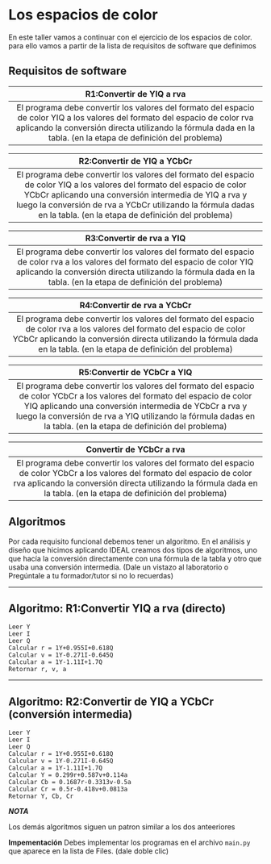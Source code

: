 # Los espacios de color
En este taller vamos a continuar con el ejercicio de los espacios de color. para ello vamos a partir de la lista de requisitos de software que definimos

## Requisitos de software

 |R1:Convertir de YIQ a rva |
 | :-------------: |
|El programa debe convertir los valores del formato del espacio de color YIQ a los valores del formato del espacio de color rva aplicando la conversión directa utilizando la fórmula dada en la tabla. (en la etapa de definición del problema)|

|R2:Convertir de YIQ a YCbCr|
| :-------------: |
|El programa debe convertir los valores del formato del espacio de color YIQ a los valores del formato del espacio de color YCbCr aplicando una conversión intermedia de YIQ a rva y luego la conversión de rva a YCbCr utilizando la fórmula dadas en la tabla. (en la etapa de definición del problema)|

|R3:Convertir de rva a YIQ|
| :-------------: |
|El programa debe convertir los valores del formato del espacio de color rva a los valores del formato del espacio de color YIQ aplicando la conversión directa utilizando la fórmula dada en la tabla. (en la etapa de definición del problema)|

|R4:Convertir de rva a YCbCr|
| :-------------: |
|El programa debe convertir los valores del formato del espacio de color rva a los valores del formato del espacio de color YCbCr aplicando la conversión directa utilizando la fórmula dada en la tabla. (en la etapa de definición del problema)|  

|R5:Convertir de YCbCr a YIQ|
| :-------------: |
|El programa debe convertir los valores del formato del espacio de color YCbCr a los valores del formato del espacio de color YIQ aplicando una conversión intermedia de YCbCr a rva y luego la conversión de rva a YIQ utilizando la fórmula dadas en la tabla. (en la etapa de definición del problema)|

|Convertir de YCbCr a rva|
| :-------------: |
|El programa debe convertir los valores del formato del espacio de color YCbCr a los valores del formato del espacio de color rva aplicando la conversión directa utilizando la fórmula dada en la tabla. (en la etapa de definición del problema)  |


## Algoritmos
Por cada requisito funcional debemos tener un algoritmo. En el análisis y diseño que hicimos aplicando IDEAL creamos dos tipos de algoritmos, uno que hacía la conversión directamente con una fórmula de la tabla y otro que usaba una conversión intermedia. (Dale un vistazo al laboratorio o Pregúntale a tu formador/tutor si no lo recuerdas)

---
Algoritmo: R1:Convertir YIQ a rva (directo)
---
	Leer Y
	Leer I
	Leer Q
	Calcular r = 1Y+0.955I+0.618Q
	Calcular v = 1Y-0.271I-0.645Q
	Calcular a = 1Y-1.11I+1.7Q
	Retornar r, v, a


---
Algoritmo: R2:Convertir de YIQ a YCbCr (conversión intermedia)
---
	Leer Y
	Leer I
	Leer Q
	Calcular r = 1Y+0.955I+0.618Q
	Calcular v = 1Y-0.271I-0.645Q
	Calcular a = 1Y-1.11I+1.7Q
	Calcular Y = 0.299r+0.587v+0.114a
	Calcular Cb = 0.1687r-0.3313v-0.5a
	Calcular Cr = 0.5r-0.418v+0.0813a
	Retornar Y, Cb, Cr

***NOTA***

Los demás algoritmos siguen un patron similar a los dos anteeriores

**Impementación**
Debes implementar los programas en el archivo ``main.py`` que aparece en la lista de Files. (dale doble clic)
